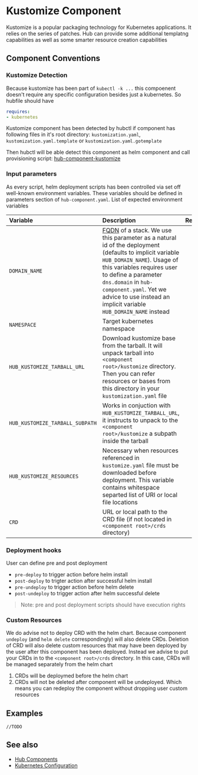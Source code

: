 # Kustomize Component

Kustomize is a popular packaging technology for Kubernetes applications. It relies on the series of patches. Hub can provide some additional templatng capabilities as well as some smarter resource creation capabilities

## Component Conventions

### Kustomize Detection

Because kustomize has been part of `kubectl -k ...` this compoenent doesn't require any specific configuration besides just a kubernetes. So hubfile should have

```yaml
requires:
- kubernetes
```

Kustomize component has been detected by hubctl if component has following files in it's root directory:  `kustomization.yaml`, `kustomization.yaml.template` or `kustomization.yaml.gotemplate`

Then hubctl will be able detect this component as helm component and call provisioning script: [hub-component-kustomize](https://github.com/epam/hub-extensions/blob/master/hub-component-kustomize)

### Input parameters

As every script, helm deployment scripts has been controlled via set off well-known environment variables. These variables should be defined in parameters section of `hub-component.yaml`. List of expected environment variables

| Variable   | Description | Required
| :-------- | :-------- | :-: |
| `DOMAIN_NAME` | [FQDN](https://en.wikipedia.org/wiki/Fully_qualified_domain_name) of a stack. We use this parameter as a natural id of the deployment (defaults to implicit variable `HUB_DOMAIN_NAME`). Usage of this variables requires user to define a parameter `dns.domain` in `hub-component.yaml`. Yet we advice to use instead an implicit variable `HUB_DOMAIN_NAME` instead |  |
| `NAMESPACE` | Target kubernetes namespace | x |
| `HUB_KUSTOMIZE_TARBALL_URL` | Download kustomize base from the tarball. It will unpack tarball into `<component root>/kustomize` directory. Then you can refer resources or bases from this directory in your `kustomization.yaml` file | |
| `HUB_KUSTOMIZE_TARBALL_SUBPATH` | Works in conjuction with `HUB_KUSTOMIZE_TARBALL_URL`, it instructs to unpack to the `<component root>/kustomize` a subpath inside the tarball | |
| `HUB_KUSTOMIZE_RESOURCES` | Necessary when resources referenced in `kustomize.yaml` file must be downloaded before deployment. This variable contains whitespace separted list of URI or local file locations | |
| `CRD` | URL or local path to the CRD file (if not located in `<component root>/crds` directory)  | |

### Deployment hooks

User can define pre and post deployment

* `pre-deploy` to trigger action before helm install
* `post-deploy` to trigter action after successful helm install
* `pre-undeploy` to trigger action before helm delete
* `post-undeploy` to trigger action after helm successful delete

> Note: pre and post deployment scripts should have execution rights

### Custom Resources

We do advise not to deploy CRD with the helm chart. Because component `undeploy` (and `helm delete` correspondingly) will also delete CRDs. Deletion of CRD will also delete custom resources that may have been deployed by the user after this component has been deployed. Instead we advise to put your CRDs in to the  `<component root>/crds` directory. In this case, CRDs will be managed separately from the helm chart

1. CRDs will be deploymed before the helm chart
2. CRDs will not be deleted after component will be undeployed. Which means you can redeploy the component without dropping user custom resources

## Examples

`//TODO`

## See also

* [Hub Components](../)
* [Kubernetes Configuration](../kubernetes)
